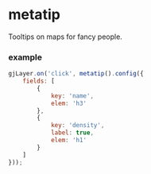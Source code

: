 # metatip

Tooltips on maps for fancy people.

### example

```js
gjLayer.on('click', metatip().config({
    fields: [
        {
            key: 'name',
            elem: 'h3'
        },
        {
            key: 'density',
            label: true,
            elem: 'h1'
        }
    ]
}));
```
